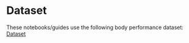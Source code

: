 # Dataset
These notebooks/guides use the following body performance dataset: [Dataset](https://www.kaggle.com/datasets/kukuroo3/body-performance-data)